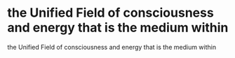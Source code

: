 # the Unified Field of consciousness and energy that is the medium within

the Unified Field of consciousness and energy that is the medium within